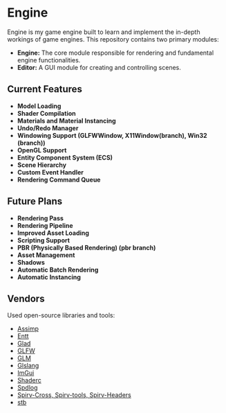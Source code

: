 # Engine

Engine is my game engine built to learn and implement the in-depth workings of game engines. This repository contains two primary modules:

- **Engine:** The core module responsible for rendering and fundamental engine functionalities.
- **Editor:** A GUI module for creating and controlling scenes.

## Current Features

- **Model Loading**
- **Shader Compilation**
- **Materials and Material Instancing**
- **Undo/Redo Manager**
- **Windowing Support (GLFWWindow, X11Window(branch), Win32 (branch))**
- **OpenGL Support**
- **Entity Component System (ECS)**
- **Scene Hierarchy**
- **Custom Event Handler**
- **Rendering Command Queue**

## Future Plans

- **Rendering Pass**
- **Rendering Pipeline**
- **Improved Asset Loading**
- **Scripting Support**
- **PBR (Physically Based Rendering) (pbr branch)**
- **Asset Management**
- **Shadows**
- **Automatic Batch Rendering**
- **Automatic Instancing** 

## Vendors

Used open-source libraries and tools:

- [Assimp](https://github.com/assimp/assimp)
- [Entt](https://github.com/skypjack/entt)
- [Glad](https://github.com/Dav1dde/glad)
- [GLFW](https://www.glfw.org/)
- [GLM](https://github.com/g-truc/glm)
- [Glslang](https://github.com/KhronosGroup/glslang)
- [ImGui](https://github.com/ocornut/imgui)
- [Shaderc](https://github.com/google/shaderc)
- [Spdlog](https://github.com/gabime/spdlog)
- [Spirv-Cross, Spirv-tools, Spirv-Headers](https://github.com/KhronosGroup/SPIRV-Cross)
- [stb](https://github.com/nothings/stb)
